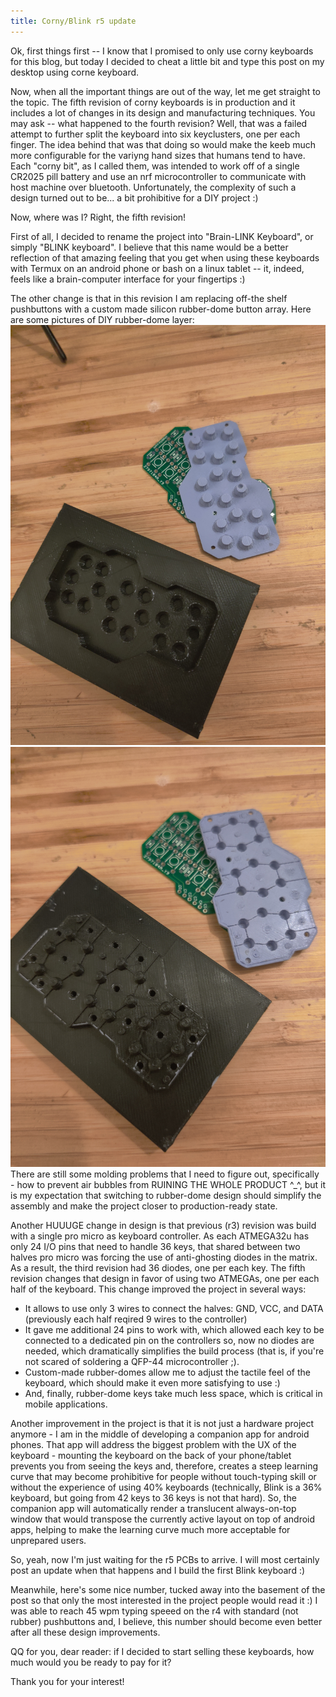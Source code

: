 ```yaml
---
title: Corny/Blink r5 update
---
```


Ok, first things first -- I know that I promised to only use corny keyboards for this blog, 
but today I decided to cheat a little bit and type this post on my desktop using corne keyboard.

Now, when all the important things are out of the way, let me get straight to the topic. 
The fifth revision of corny keyboards is in production and it includes a lot of changes in its 
design and manufacturing techniques. You may ask -- what happened to the fourth revision? Well, 
that was a failed attempt to further split the keyboard into six keyclusters, one per each finger.
The idea behind that was that doing so would make the keeb much more configurable for the variyng
hand sizes that humans tend to have. Each "corny bit", as I called them, was intended to work off of 
a single CR2025 pill battery and use an nrf microcontroller to communicate with host machine over 
bluetooth. Unfortunately, the complexity of such a design turned out to be... a bit prohibitive 
for a DIY project :)

Now, where was I? Right, the fifth revision!

First of all, I decided to rename the project into "Brain-LINK Keyboard", or simply "BLINK keyboard". 
I believe that this name would be a better reflection of that amazing feeling that you get 
when using these keyboards with Termux on an android phone or bash on a linux tablet -- it, indeed, feels like 
a brain-computer interface for your fingertips :) 

The other change is that in this revision I am replacing off-the shelf pushbuttons with a custom made 
silicon rubber-dome button array. Here are some pictures of DIY rubber-dome layer:
![rubber dome top](/static/img/IMG_20200609_234158.jpg)
![rubber dome bottom](/static/img/IMG_20200609_234218.jpg)
There are still some molding problems that I need to figure out, specifically - how to prevent air bubbles
from RUINING THE WHOLE PRODUCT ^_^, but it is my expectation that switching to rubber-dome design should 
simplify the assembly and make the project closer to production-ready state.

Another HUUUGE change in design is that previous (r3) revision was build with a single pro micro as keyboard controller. 
As each ATMEGA32u has only 24 I/O pins that need to handle 36 keys, that shared between two halves pro micro 
was forcing the use of anti-ghosting diodes in the matrix. As a result, the third revision had 36 diodes, one per each key.
The fifth revision changes that design in favor of using two ATMEGAs, one per each half of the keyboard. 
This change improved the project in several ways:

* It allows to use only 3 wires to connect the halves: GND, VCC, and DATA (previously each half reqired 9 wires to the controller)
* It gave me additional 24 pins to work with, which allowed each key to be connected to a dedicated pin on the controllers so,
now no diodes are needed, which dramatically simplifies the build process (that is, if you're not scared of soldering 
a QFP-44 microcontroller ;).
* Custom-made rubber-domes allow me to adjust the tactile feel of the keyboard, which should make it even more satisfying to use :)
* And, finally, rubber-dome keys take much less space, which is critical in mobile applications.

Another improvement in the project is that it is not just a hardware project anymore - I am in the middle of developing a
companion app for android phones. That app will address the biggest problem with the UX of the keyboard - mounting the keyboard
on the back of your phone/tablet prevents you from seeing the keys and, therefore, creates a steep learning curve that may become 
prohibitive for people without touch-typing skill or without the experience of using 40% keyboards 
(technically, Blink is a 36% keyboard, but going from 42 keys to 36 keys is not that hard). So, the companion app will automatically 
render a translucent always-on-top window that would transpose the currently active layout on top of android apps, helping to make 
the learning curve much more acceptable for unprepared users.

So, yeah, now I'm just waiting for the r5 PCBs to arrive. I will most certainly post an update when that happens and I build the first 
Blink keyboard :) 

Meanwhile, here's some nice number, tucked away into the basement of the post so that only the most interested in the 
project people would read it :) I was able to reach 45 wpm typing speeed on the r4 with standard (not rubber) pushbuttons and,
I believe, this number should become even better after all these design improvements.

QQ for you, dear reader: if I decided to start selling these keyboards, how much would you be ready to pay for it?

Thank you for your interest!
